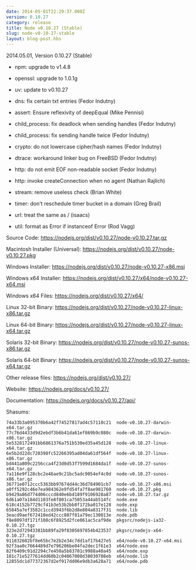 ```yaml
---
date: 2014-05-01T22:29:37.000Z
version: 0.10.27
category: release
title: Node v0.10.27 (Stable)
slug: node-v0-10-27-stable
layout: blog-post.hbs
---
```


2014.05.01, Version 0.10.27 (Stable)

- npm: upgrade to v1.4.8

- openssl: upgrade to 1.0.1g

- uv: update to v0.10.27

- dns: fix certain txt entries (Fedor Indutny)

- assert: Ensure reflexivity of deepEqual (Mike Pennisi)

- child_process: fix deadlock when sending handles (Fedor Indutny)

- child_process: fix sending handle twice (Fedor Indutny)

- crypto: do not lowercase cipher/hash names (Fedor Indutny)

- dtrace: workaround linker bug on FreeBSD (Fedor Indutny)

- http: do not emit EOF non-readable socket (Fedor Indutny)

- http: invoke createConnection when no agent (Nathan Rajlich)

- stream: remove useless check (Brian White)

- timer: don't reschedule timer bucket in a domain (Greg Brail)

- url: treat the same as / (isaacs)

- util: format as Error if instanceof Error (Rod Vagg)

Source Code: https://nodejs.org/dist/v0.10.27/node-v0.10.27.tar.gz

Macintosh Installer (Universal): https://nodejs.org/dist/v0.10.27/node-v0.10.27.pkg

Windows Installer: https://nodejs.org/dist/v0.10.27/node-v0.10.27-x86.msi

Windows x64 Installer: https://nodejs.org/dist/v0.10.27/x64/node-v0.10.27-x64.msi

Windows x64 Files: https://nodejs.org/dist/v0.10.27/x64/

Linux 32-bit Binary: https://nodejs.org/dist/v0.10.27/node-v0.10.27-linux-x86.tar.gz

Linux 64-bit Binary: https://nodejs.org/dist/v0.10.27/node-v0.10.27-linux-x64.tar.gz

Solaris 32-bit Binary: https://nodejs.org/dist/v0.10.27/node-v0.10.27-sunos-x86.tar.gz

Solaris 64-bit Binary: https://nodejs.org/dist/v0.10.27/node-v0.10.27-sunos-x64.tar.gz

Other release files: https://nodejs.org/dist/v0.10.27/

Website: https://nodejs.org/docs/v0.10.27/

Documentation: https://nodejs.org/docs/v0.10.27/api/

Shasums:

```
74a33b3a095370b6a42f74527817ad4c57110c21  node-v0.10.27-darwin-x64.tar.gz
77c76d4433d9d2ebdf3b6b41da61ef869b9c080c  node-v0.10.27-darwin-x86.tar.gz
5e5328172491bb6861376a751b530ed35a45d128  node-v0.10.27-linux-x64.tar.gz
6e5b2d22dc720398fc52266395ad04da61df564f  node-v0.10.27-linux-x86.tar.gz
bd441a809c2256cca4f23d0d53f7599d1684da1f  node-v0.10.27-sunos-x64.tar.gz
7a116e9f128cbc2e46ae9c21bc5adc9054ef4c0d  node-v0.10.27-sunos-x86.tar.gz
36771e0712ccc5363bb97674d44c36d784901cb7  node-v0.10.27-x86.msi
a0ff5292c46e7ea984362e9fd54fa7f8ae981760  node-v0.10.27.pkg
b9429a86d774d06cccd840e6bd189f9106928a87  node-v0.10.27.tar.gz
6d61a07a184d1103fe8f801ca75053a44ab514fc  node.exe
618c4152b7729cf41b3e53b2bb8f172ba017e128  node.exp
65845a7ef3582c1ccd3943f6b2d8e804a8317f31  node.lib
3eacd9aef672410ed42ccc807f81a79ec130013e  node.pdb
f8e8097df171f108c6f8925d2fce061ac5caf9de  pkgsrc/nodejs-ia32-0.10.27.tgz
323e2d72943381bb89fa29f8305697854b423537  pkgsrc/nodejs-x64-0.10.27.tgz
911832602bf8e65bc7e2b2e34c7dd1af17b427e5  x64/node-v0.10.27-x64.msi
92f3aa0c7664489d7e796206be04fa2dec1f61e3  x64/node.exe
82f6409c91d2294c7e450a5b83701c9988a40a45  x64/node.exp
181c71e5277614dd60b2c04067008d38030708eb  x64/node.lib
12855dc1d77372367d2ef917dd06e9db3a628a71  x64/node.pdb
```
